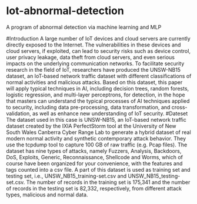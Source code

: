 # Iot-abnormal-detection
A program of abnormal detection via machine learning and MLP

#Introduction
A large number of IoT devices and cloud servers are currently directly exposed to the Internet. The vulnerabilities in these devices and cloud servers, if exploited, can lead to security risks such as device control, user privacy leakage, data theft from cloud servers, and even serious impacts on the underlying communication networks. 
To facilitate security research in the field of IoT, researchers have produced the UNSW-NB15 dataset, an IoT-based network traffic dataset with different classifications of normal activities and malicious attacks. Based on this dataset, this paper will apply typical techniques in AI, including decision trees, random forests, logistic regression, and multi-layer perceptrons, for detection, in the hope that masters can understand the typical processes of AI techniques applied to security, including data pre-processing, data transformation, and cross-validation, as well as enhance new understanding of IoT security.
#Dateset
The dataset used in this case is UNSW-NB15, an IoT-based network traffic dataset created by the IXIA PerfectStorm tool at the University of New South Wales Canberra Cyber Range Lab to generate a hybrid dataset of real modern normal activity and synthetic contemporary attack behavior. They use the tcpdump tool to capture 100 GB of raw traffic (e.g. Pcap files).
The dataset has nine types of attacks, namely Fuzzers, Analysis, Backdoors, DoS, Exploits, Generic, Reconnaissance, Shellcode and Worms, which of course have been organized for your convenience, with the features and tags counted into a csv file.
A part of this dataset is used as training set and testing set, i.e., UNSW_NB15_training-set.csv and UNSW_NB15_testing-set.csv. The number of records in the training set is 175,341 and the number of records in the testing set is 82,332, respectively, from different attack types, malicious and normal data.
